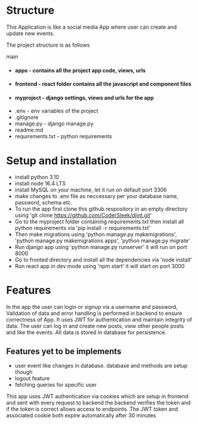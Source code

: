 # Structure
This Application is like a social media App where user can create and update new events.

The project structure is as follows

main
- #### apps -         contains all the project app code, views, urls
- #### frontend -     react folder contains all the javascript and component files
- #### myproject -    django settings, views and urls for the app
- .env -             env variables of the project
- .gitignore
- manage.py -        django manage.py
- readme.md
- requirements.txt -  python requirements

# Setup and installation
- install python 3.10
- install node 16.4 LTS
- install MySQL on your machine, let it run on default port 3306
- make changes to .env file as neccessary per your database name, password, schema etc.
- To run the app first clone this github respository in an empty directory using 'git clone https://github.com/CoderSleek/djint.git'
- Go to the myproject folder containing requirements.txt then install all python requirements via 'pip install -r requirements.txt'
- Then make migrations using 'python manage.py makemigrations', 'python manage.py makemigrations apps', 'python manage.py migrate'
- Run django app using 'python manage.py runserver' it will run on port 8000
- Go to fronted directory and install all the dependencies via 'node install'
- Run react app in dev mode using 'npm start' it will start on port 3000

# Features

In the app the user can login or signup via a username and password, Validation of data and error handling is performed in backend to ensure correctness of App. It uses JWT for authentication and maintain integrity of data. The user can log in and create new posts, view other people posts and like the events. All data is stored in database for persistence.


## Features yet to be implements
- user event like changes in database. database and methods are setup though
- logout feature
- fetching queries for specific user


This app uses JWT authentication via cookies which are setup in frontend and sent with every request to backend
the backend verifies the token and if the token is correct allows access to endpoints.
The JWT token and associated cookie both expire automatically after 30 minutes

